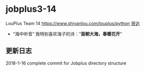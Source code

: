 # jobplus3-14

LouPlus Team 14 https://www.shiyanlou.com/louplus/python
[贤达](https://github.com/shiyanlou)

* “海中听音” 我特别喜欢海子的诗：“**面朝大海，春暖花开**”

## 更新日志
2018-1-16 complete commit for Jobplus directory structure